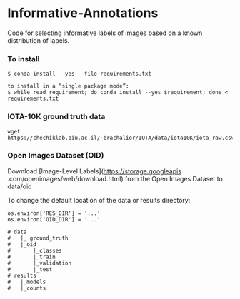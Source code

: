 

# Informative-Annotations

Code for selecting informative labels of images based on a known distribution of labels.

### To install   
```
$ conda install --yes --file requirements.txt

to install in a “single package mode”:
$ while read requirement; do conda install --yes $requirement; done < requirements.txt
```

### IOTA-10K ground truth data 
```
wget https://chechiklab.biu.ac.il/~brachalior/IOTA/data/iota10K/iota_raw.csv.tar.gz
```
### Open Images Dataset (OID)
Download [Image-Level Labels](https://storage.googleapis
.com/openimages/web/download.html) from the Open Images Dataset to data/oid 

To change the default location of the data or results directory: 
```
os.environ['RES_DIR'] = '...'
os.environ['OID_DIR'] = '...'
``` 
    # data
    #   |_ ground_truth
    #   |_oid
    #       |_classes
    #       |_train
    #       |_validation
    #       |_test
    # results
    #   |_models
    #   |_counts